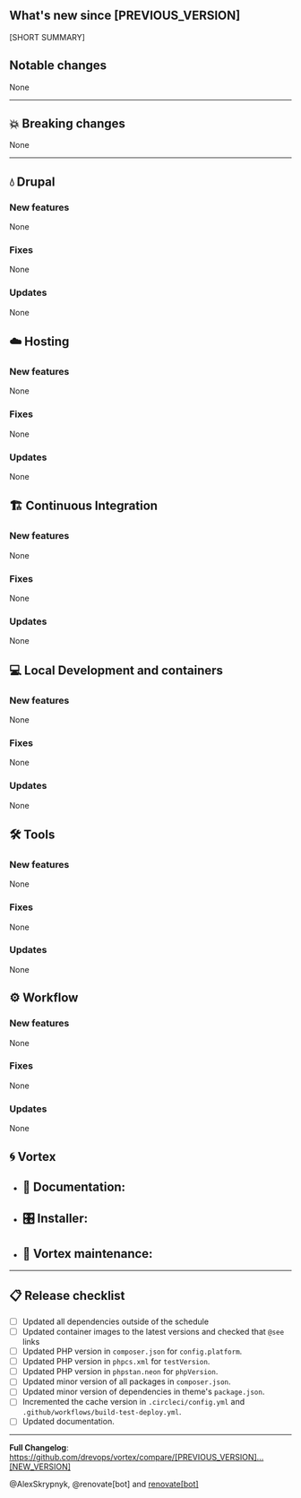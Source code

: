 ## What's new since [PREVIOUS_VERSION]

[SHORT SUMMARY]

## Notable changes

None

---

## 💥 Breaking changes

None

---

## 💧 Drupal

### New features

None

### Fixes

None

### Updates

None


## ☁️ Hosting

### New features

None

### Fixes

None

### Updates

None


## 🏗 Continuous Integration

### New features

None

### Fixes

None

### Updates

None


## 💻 Local Development and containers

### New features

None

### Fixes

None

### Updates

None


## 🛠️ Tools

### New features

None

### Fixes

None

### Updates

None


## ⚙️ Workflow

### New features

None

### Fixes

None

### Updates

None


## 🌀 Vortex

- 📖 Documentation:
  -

- 🎛️ Installer:
  -

- 🔧 Vortex maintenance:
  -

---

## 📋 Release checklist

- [ ] Updated all dependencies outside of the schedule
- [ ] Updated container images to the latest versions and checked that `@see` links
- [ ] Updated PHP version in `composer.json` for `config.platform`.
- [ ] Updated PHP version in `phpcs.xml` for `testVersion`.
- [ ] Updated PHP version in `phpstan.neon` for `phpVersion`.
- [ ] Updated minor version of all packages in `composer.json`.
- [ ] Updated minor version of dependencies in theme's `package.json`.
- [ ] Incremented the cache version in `.circleci/config.yml` and `.github/workflows/build-test-deploy.yml`.
- [ ] Updated documentation.

---

**Full Changelog**: https://github.com/drevops/vortex/compare/[PREVIOUS_VERSION]...[NEW_VERSION]

@AlexSkrypnyk, @renovate[bot] and [renovate[bot]](https://github.com/apps/renovate)
